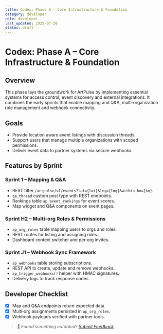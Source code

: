 ```yaml
---
title: Codex: Phase A – Core Infrastructure & Foundation
category: developer
role: developer
last_updated: 2025-07-20
status: draft
---
```

# Codex: Phase A – Core Infrastructure & Foundation

## Overview
This phase lays the groundwork for ArtPulse by implementing essential systems for access control, event discovery and external integrations. It combines the early sprints that enable mapping and Q&A, multi‑organization role management and webhook connectivity.

## Goals
- Provide location aware event listings with discussion threads.
- Support users that manage multiple organizations with scoped permissions.
- Deliver event data to partner systems via secure webhooks.

## Features by Sprint
### Sprint 1 – Mapping & Q&A
- REST filter `/artpulse/v1/events?lat={lat}&lng={lng}&within_km={km}`.
- `qa_thread` custom post type with REST endpoints.
- Rankings table `ap_event_rankings` for event scores.
- Map widget and Q&A components on event pages.

### Sprint H2 – Multi-org Roles & Permissions
- `ap_org_roles` table mapping users to orgs and roles.
- REST routes for listing and assigning roles.
- Dashboard context switcher and per‑org invites.

### Sprint J1 – Webhook Sync Framework
- `ap_webhooks` table storing subscriptions.
- REST API to create, update and remove webhooks.
- `ap_trigger_webhooks()` helper with HMAC signatures.
- Delivery logs to track response codes.

## Developer Checklist
- [x] Map and Q&A endpoints return expected data.
- [x] Multi‑org assignments persisted in `ap_org_roles`.
- [x] Webhook payloads verified with partner tools.

> 💬 *Found something outdated? [Submit Feedback](feedback.md)*
